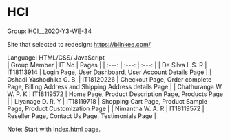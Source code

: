 # HCI

Group: HCI__2020-Y3-WE-34  


Site that selected to redesign: https://blinkee.com/


Language: HTML/CSS/ JavaScript
<br>
| Group Member | IT No | Pages |
| :---: | :---: | :---: |
| De Silva L.S. R | IT18113914 | Login Page, User Dashboard, User Account Details Page |
| Oshadi Yashodhika G. B. | IT18120226 | Checkout Page, Order complete Page, Billing Address and Shipping Address details Page |
| Chathuranga W. W. P. K | IT18119572 | Home Page, Product Description Page, Products Page |
| Liyanage D. R. Y | IT18119718 | Shopping Cart Page, Product Sample Page, Product Customization Page |
| Nimantha W. A. R | IT18119572 | Reseller Page, Contact Us Page, Testimonials Page |

Note: Start with Index.html page. 
